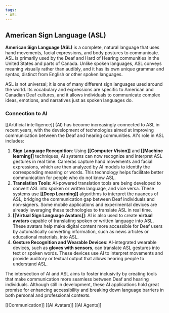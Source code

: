 ```yaml
---
tags:
- ASL
---
```


## **American Sign Language (ASL)**

**American Sign Language (ASL)** is a complete, natural language that uses hand movements, facial expressions, and body postures to communicate. ASL is primarily used by the Deaf and Hard of Hearing communities in the United States and parts of Canada. Unlike spoken languages, ASL conveys meaning visually rather than audibly, and it has its own unique grammar and syntax, distinct from English or other spoken languages.

ASL is not universal; it is one of many different sign languages used around the world. Its vocabulary and expressions are specific to American and Canadian Deaf cultures, and it allows individuals to communicate complex ideas, emotions, and narratives just as spoken languages do.

### Connection to AI

[[Artificial intelligence]] (AI) has become increasingly connected to ASL in recent years, with the development of technologies aimed at improving communication between the Deaf and hearing communities. AI's role in ASL includes:

1. **Sign Language Recognition**: Using **[[Computer Vision]]** and **[[Machine learning]]** techniques, AI systems can now recognize and interpret ASL gestures in real time. Cameras capture hand movements and facial expressions, which are then analyzed by AI models to identify the corresponding meaning or words. This technology helps facilitate better communication for people who do not know ASL.
2. **Translation Tools**: AI-powered translation tools are being developed to convert ASL into spoken or written language, and vice versa. These systems use **[[Deep Learning]]** algorithms to interpret the nuances of ASL, bridging the communication gap between Deaf individuals and non-signers. Some mobile applications and experimental devices are already leveraging these technologies to translate ASL in real time.
3. **[[Virtual Sign Language Avatars]]**: AI is also used to create **virtual avatars** capable of translating spoken or written language into ASL. These avatars help make digital content more accessible for Deaf users by automatically converting information, such as news articles or educational materials, into ASL.
4. **Gesture Recognition and Wearable Devices**: AI-integrated wearable devices, such as **gloves with sensors**, can translate ASL gestures into text or spoken words. These devices use AI to interpret movements and provide auditory or textual output that allows hearing people to understand ASL.

The intersection of AI and ASL aims to foster inclusivity by creating tools that make communication more seamless between Deaf and hearing individuals. Although still in development, these AI applications hold great promise for enhancing accessibility and breaking down language barriers in both personal and professional contexts.

[[Communication]]  [[AI Avatars]]  [[AI Agents]]